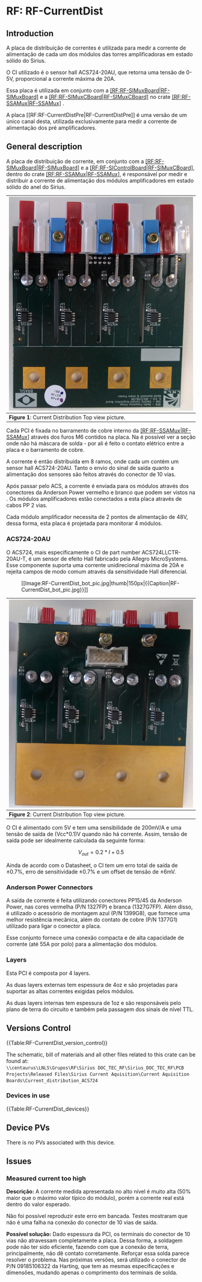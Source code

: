 # RF: RF-CurrentDist

## Introduction

A placa de distribuição de correntes é utilizada para medir a corrente de alimentação de cada um dos módulos das torres amplificadoras em estado sólido do Sirius. 

O CI utilizado é o sensor hall ACS724-20AU, que retorna uma tensão de 0-5V, proporcional a corrente máxima de 20A. 

Essa placa é utilizada em conjunto com a [[RF:RF-SIMuxBoard|RF-SIMuxBoard]](link) e a [[RF:RF-SIMuxCBoard|RF-SIMuxCBoard]](link) no crate [[RF:RF-SSAMux|RF-SSAMux]](link)
.

A placa [[RF:RF-CurrentDistPre|RF-CurrentDistPre]] é uma versão de um único canal desta, utilizada exclusivamente para medir a corrente de alimentação dos pré amplificadores.

## General description

A placa de distribuição de corrente, em conjunto com a [[RF:RF-SIMuxBoard|RF-SIMuxBoard]](link) e a [[RF:RF-SIControlBoard|RF-SIMuxCBoard]](link), dentro do crate [[RF:RF-SSAMux|RF-SSAMux]](link), é responsável por medir e distribuir a corrente de alimentação dos módulos amplificadores em estado sólido do anel do Sirius.


|![](/img/groups/rf/current_dist/RF-CurrentDist_top_pic.jpg)|
|-|
|**Figure 1**: Current Distribution Top view picture.|

Cada PCI é fixada no barramento de cobre interno da [[RF:RF-SSAMux|RF-SSAMux]](link) através dos furos M6 contidos na placa. Na <xr id="fig:RF-CurrentDist_bot_pic.jpg" /> é possível ver a seção onde não há máscara de solda - por ali é feito o contato elétrico entre a placa e o barramento de cobre.

A corrente é então distribuída em 8 ramos, onde cada um contém um sensor hall ACS724-20AU. Tanto o envio do sinal de saída quanto a alimentação dos sensores são feitos através do conector de 10 vias.

Após passar pelo ACS, a corrente é enviada para os módulos através dos conectores da Anderson Power vermelho e branco que podem ser vistos na <xr id="fig:RF-CurrentDist_top_pic.jpg" />. Os módulos amplificadores estão conectados a esta placa através de cabos PP 2 vias.

Cada módulo amplificador necessita de 2 pontos de alimentação de 48V, dessa forma, esta placa é projetada para monitorar 4 módulos.

### ACS724-20AU

O ACS724, mais especificamente o CI de part number ACS724LLCTR-20AU-T, é um sensor de efeito Hall fabricado pela Allegro MicroSystems. Esse componente suporta uma corrente unidirecional máxima de 20A e rejeita campos de modo comum através da sensitividade Hall diferencial. 

<figure id="fig:RF-CurrentDist_bot_pic.jpg" >
[[Image:RF-CurrentDist_bot_pic.jpg|thumb|150px|<caption>{{Caption|RF-CurrentDist_bot_pic.jpg}}</caption>]]
</figure>


|![](/img/groups/rf/current_dist/RF-CurrentDist_bot_pic.jpg)|
|-|
|**Figure 2**: Current Distribution Top view picture.|

O CI é alimentado com 5V e tem uma sensibilidade de 200mV/A e uma tensão de saída de (Vcc*0.1)V quando não há corrente. Assim, tensão de saída pode ser idealmente calculada da seguinte forma:

$$
V_{out} = 0.2 * I + 0.5
$$

Ainda de acordo com o Datasheet, o CI tem um erro total de saída de ±0.7%, erro de sensitividade ±0.7% e um offset de tensão de ±6mV.

### Anderson Power Connectors

A saída de corrente é feita utilizando conectores PP15/45 da Anderson Power, nas cores vermelha (P/N 1327FP) e branca (1327G7FP). Além disso, é utilizado o acessório de montagem azul (P/N 1399G8), que fornece uma melhor resistência mecânica, além do contato de cobre (P/N 1377G1) utilizado para ligar o conector a placa.

Esse conjunto fornece uma conexão compacta e de alta capacidade de corrente (até 55A por polo) para a alimentação dos módulos.

### Layers

Esta PCI é composta por 4 layers. 

As duas layers externas tem espessura de 4oz e são projetadas para suportar as altas correntes exigidas pelos módulos.

As duas layers internas tem espessura de 1oz e são responsáveis pelo plano de terra do circuito e também pela passagem dos sinais de nível TTL.

## Versions Control

{{Table:RF-CurrentDist_version_control}}

The schematic, bill of materials and all other files related to this crate can be found at: <br>
`\\centaurus\LNLS\Grupos\RF\Sirius DOC_TEC_RF\Sirius_DOC_TEC_RF\PCB Projects\Released Files\Sirius Current Aquisition\Current Aquisition Boards\Current_distribution_ACS724`

### Devices in use

{{Table:RF-CurrentDist_devices}}


## Device PVs

There is no PVs associated with this device.

## Issues

### Measured current too high

**Descrição:** A corrente medida apresentada no alto nível é muito alta (50% maior que o máximo valor típico do módulo), porém a corrente real está dentro do valor esperado.

Não foi possível reproduzir este erro em bancada. Testes mostraram que não é uma falha na conexão do conector de 10 vias de saída.

**Possível solução:** Dado espessura da PCI, os terminais do conector de 10 vias não atravessam completamente a placa. Dessa forma, a soldagem pode não ter sido eficiente, fazendo com que a conexão de terra, principalmente, não dê contato corretamente. Reforçar essa solda parece resolver o problema. Nas próximas versões, será utilizado o conector de P/N 09185106322 da Harting, que tem as mesmas especificações e dimensões, mudando apenas o comprimento dos terminais de solda.
